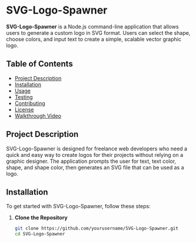 # SVG-Logo-Spawner

**SVG-Logo-Spawner** is a Node.js command-line application that allows users to generate a custom logo in SVG format. Users can select the shape, choose colors, and input text to create a simple, scalable vector graphic logo.

## Table of Contents

- [Project Description](#project-description)
- [Installation](#installation)
- [Usage](#usage)
- [Testing](#testing)
- [Contributing](#contributing)
- [License](#license)
- [Walkthrough Video](#walkthrough-video)

## Project Description

SVG-Logo-Spawner is designed for freelance web developers who need a quick and easy way to create logos for their projects without relying on a graphic designer. The application prompts the user for text, text color, shape, and shape color, then generates an SVG file that can be used as a logo.

## Installation

To get started with SVG-Logo-Spawner, follow these steps:

1. **Clone the Repository**

   ```bash
   git clone https://github.com/yourusername/SVG-Logo-Spawner.git
   cd SVG-Logo-Spawner
